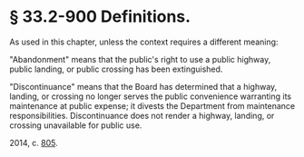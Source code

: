 # § 33.2-900 Definitions.

<p>As used in this chapter, unless the context requires a different meaning:</p><p>"Abandonment" means that the public's right to use a public highway, public landing, or public crossing has been extinguished.</p><p>"Discontinuance" means that the Board has determined that a highway, landing, or crossing no longer serves the public convenience warranting its maintenance at public expense; it divests the Department from maintenance responsibilities. Discontinuance does not render a highway, landing, or crossing unavailable for public use.</p><p>2014, c. <a href='http://lis.virginia.gov/cgi-bin/legp604.exe?141+ful+CHAP0805'>805</a>.</p>